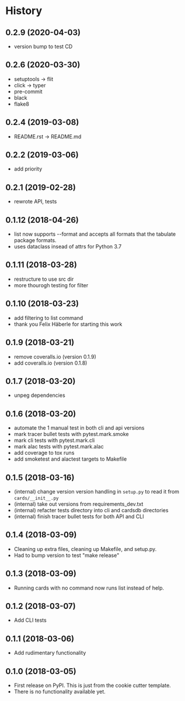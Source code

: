History
=======

0.2.9 (2020-04-03)
------------------
- version bump to test CD

0.2.6 (2020-03-30)
------------------
- setuptools -> flit
- click -> typer
- pre-commit
- black
- flake8

0.2.4 (2019-03-08)
------------------
- README.rst -> README.md

0.2.2 (2019-03-06)
------------------
- add priority

0.2.1 (2019-02-28)
------------------
- rewrote API, tests

0.1.12 (2018-04-26)
------------------
- list now supports --format and accepts all formats that the tabulate package
formats.
- uses dataclass insead of attrs for Python 3.7

0.1.11 (2018-03-28)
------------------
- restructure to use src dir
- more thourogh testing for filter

0.1.10 (2018-03-23)
------------------
- add filtering to list command
- thank you Felix Häberle for starting this work

0.1.9 (2018-03-21)
------------------
- remove coveralls.io (version 0.1.9)
- add coveralls.io (version 0.1.8)

0.1.7 (2018-03-20)
------------------
- unpeg dependencies

0.1.6 (2018-03-20)
------------------
- automate the 1 manual test in both cli and api versions
- mark tracer bullet tests with pytest.mark.smoke
- mark cli tests with pytest.mark.cli
- mark alac tests with pytest.mark.alac
- add coverage to tox runs
- add smoketest and alactest targets to Makefile

0.1.5 (2018-03-16)
------------------
- (internal) change version version handling in `setup.py` to read it from `cards/__init__.py`
- (internal) take out versions from requirements_dev.txt
- (internal) refacter tests directory into cli and cardsdb directories
- (internal) finish tracer bullet tests for both API and CLI

0.1.4 (2018-03-09)
------------------

-   Cleaning up extra files, cleaning up Makefile, and setup.py.
-   Had to bump version to test "make release"

0.1.3 (2018-03-09)
------------------

-   Running cards with no command now runs list instead of help.

0.1.2 (2018-03-07)
------------------

-   Add CLI tests

0.1.1 (2018-03-06)
------------------

-   Add rudimentary functionality

0.1.0 (2018-03-05)
------------------

-   First release on PyPI. This is just from the cookie cutter template.
-   There is no functionality available yet.
